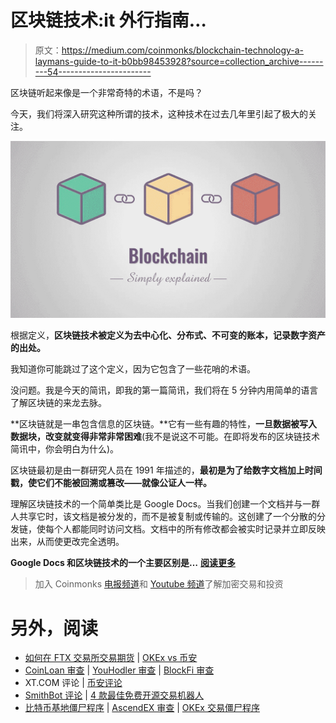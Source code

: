 # 区块链技术:it 外行指南…

> 原文：<https://medium.com/coinmonks/blockchain-technology-a-laymans-guide-to-it-b0bb98453928?source=collection_archive---------54----------------------->

区块链听起来像是一个非常奇特的术语，不是吗？

今天，我们将深入研究这种所谓的技术，这种技术在过去几年里引起了极大的关注。

![](img/11b0e91adb8b144b084b4ebc4ce76172.png)

根据定义，**区块链技术被定义为去中心化、分布式、不可变的账本，记录数字资产的出处。**

我知道你可能跳过了这个定义，因为它包含了一些花哨的术语。

没问题。我是今天的简讯，即我的第一篇简讯，我们将在 5 分钟内用简单的语言了解区块链的来龙去脉。

**区块链就是一串包含信息的区块链。**它有一些有趣的特性，**一旦数据被写入数据块，改变就变得非常非常困难**(我不是说这不可能。在即将发布的区块链技术简讯中，你会明白为什么)。

区块链最初是由一群研究人员在 1991 年描述的，**最初是为了给数字文档加上时间戳，使它们不能被回溯或篡改——就像公证人一样。**

理解区块链技术的一个简单类比是 Google Docs。当我们创建一个文档并与一群人共享它时，该文档是被分发的，而不是被复制或传输的。这创建了一个分散的分发链，使每个人都能同时访问文档。文档中的所有修改都会被实时记录并立即反映出来，从而使更改完全透明。

**Google Docs 和区块链技术的一个主要区别是…** [**阅读更多**](https://raihankhan.substack.com/p/blockchain-technology-a-laymans-guide)

> 加入 Coinmonks [电报频道](https://t.me/coincodecap)和 [Youtube 频道](https://www.youtube.com/c/coinmonks/videos)了解加密交易和投资

# 另外，阅读

*   [如何在 FTX 交易所交易期货](https://coincodecap.com/ftx-futures-trading) | [OKEx vs 币安](https://coincodecap.com/okex-vs-binance)
*   [CoinLoan 审查](https://coincodecap.com/coinloan-review) | [YouHodler 审查](/coinmonks/youhodler-4-easy-ways-to-make-money-98969b9689f2) | [BlockFi 审查](https://coincodecap.com/blockfi-review)
*   XT.COM 评论 | [币安评论](https://coincodecap.com/xt-com-review)
*   [SmithBot 评论](https://coincodecap.com/smithbot-review) | [4 款最佳免费开源交易机器人](https://coincodecap.com/free-open-source-trading-bots)
*   [比特币基地僵尸程序](/coinmonks/coinbase-bots-ac6359e897f3) | [AscendEX 审查](/coinmonks/ascendex-review-53e829cf75fa) | [OKEx 交易僵尸程序](/coinmonks/okex-trading-bots-234920f61e60)